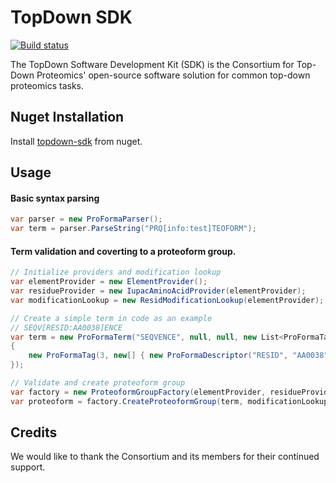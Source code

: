 # TopDown SDK
[![Build status](https://ci.appveyor.com/api/projects/status/1prqceqvss9ve6lt/branch/master?svg=true)](https://ci.appveyor.com/project/smith-chem-wisc/testlib/branch/master)

The TopDown Software Development Kit (SDK) is the Consortium for Top-Down Proteomics' open-source software solution for common top-down proteomics tasks.

## Nuget Installation
Install [topdown-sdk](https://www.nuget.org/packages/topdown-sdk) from nuget.

## Usage
#### Basic syntax parsing
```csharp
var parser = new ProFormaParser();
var term = parser.ParseString("PRQ[info:test]TEOFORM");
```
#### Term validation and coverting to a proteoform group.
```csharp
// Initialize providers and modification lookup
var elementProvider = new ElementProvider();
var residueProvider = new IupacAminoAcidProvider(elementProvider);
var modificationLookup = new ResidModificationLookup(elementProvider);

// Create a simple term in code as an example
// SEQV[RESID:AA0038]ENCE
var term = new ProFormaTerm("SEQVENCE", null, null, new List<ProFormaTag>
{
    new ProFormaTag(3, new[] { new ProFormaDescriptor("RESID", "AA0038") })
});

// Validate and create proteoform group
var factory = new ProteoformGroupFactory(elementProvider, residueProvider);
var proteoform = factory.CreateProteoformGroup(term, modificationLookup);
```

## Credits
We would like to thank the Consortium and its members for their continued support.